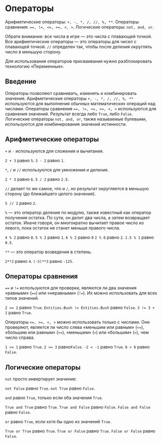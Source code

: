 # Операторы
Арифметические операторы: `+, -, *, /, //, %, **`.
Операторы сравнения: `==, !=, <=, >=, <, >`.
Логические операторы: `not, and, or`.

Обрати внимание: все числа в игре — это числа с плавающей точкой. Все арифметические операторы — это операторы для чисел с плавающей точкой.
`//` определен так, чтобы после деления округлять число в меньшую сторону.

Для использования операторов присваивания нужно разблокировать технологию «Переменные».

## Введение
Операторы позволяют сравнивать, изменять и комбинировать значения.
Арифметические операторы `+, -, *, /, //, %, **` используются для выполнения обычных математических операций над числами.
Операторы сравнения `==, !=, <=, >=, <, >` используются для сравнения значений. Результат всегда либо `True`, либо `False`.
Логические операторы `not, and, or`, также называемые булевыми, используются для комбинирования значений истинности.

## Арифметические операторы
`+` и `-` используются для сложения и вычитания.

`2 + 3` равно `5`.
`3 - 2` равно `1`.

`*`, `/` и `//` используются для умножения и деления.

`2 * 3` равно `6`.
`5 / 2` равно `2.5`.

`//` делает то же самое, что и `/`, но результат округляется в меньшую сторону (до ближайшего целого значения).

`5 // 2` равно `2`.

`%` — это оператор деления по модулю, также известный как оператор получения остатка. По сути, он делит два числа, а затем возвращает остаток. Иначе говоря, он многократно вычитает правое число из левого, пока остаток не станет меньше правого числа.

`4 % 2` равно `0`.
`5 % 2` равно `1`.
`6 % 2` равно `0`
`2 % 6` равно `2`.
`1.5 % 1` равно `0.5`.

`**` — это оператор возведения в степень.

`2**2` равно `4`.
`(-5)**3` равно `-125`.

## Операторы сравнения
`==` и `!=` используются для проверки, являются ли два значения «равными» (`==`) или «неравными» (`!=`). Их можно использовать для всех типов значений.

`2 == 2` равно `True`.
`Entities.Bush != Entities.Bush` равно `False`.
`3 != 3 + 1` равно `True`.

Операторы `<=, >=, <, >` можно использовать только с числами. Они проверяют, является ли число слева «меньшим или равным» (`<=`), «большим или равным» (`>=`), «меньшим» (`<`) или «большим» (`>`), чем число справа.

`1 <= 1` равно `True`.
`2 >= 3` равно`False`.
`-2 < -1` равно `True`.
`6 > 6` равно `False`.

## Логические операторы
`not` просто инвертирует значение:

`not False` равно `True`.
`not True` равно `False`.

`and` равно `True`, только если оба значения `True`.

`True and True` равно `True`.
`True and False` равно `False`.
`False and False` равно `False`.

`or` равно `True`, если хотя бы одно из значений `True`.

`True or True` равно `True`.
`True or False` равно `True`.
`False or False` равно `False`.